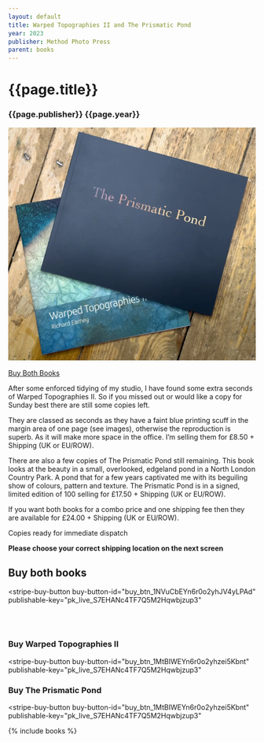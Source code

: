 ```yaml
---
layout: default
title: Warped Topographies II and The Prismatic Pond
year: 2023
publisher: Method Photo Press
parent: books
---
```


# {{page.title}}

### {{page.publisher}} {{page.year}}

![{{page.title}}](warped-prismatic.webp "{{page.title}}")

[Buy Both Books](#buy-both-books)

After some enforced tidying of my studio, I have found some extra seconds of Warped Topographies II. So if you missed out or would like a copy for Sunday best there are still some copies left.

They are classed as seconds as they have a faint blue printing scuff in the margin area of one page (see images), otherwise the reproduction is superb. As it will make more space in the office. I’m selling them for £8.50 + Shipping (UK or EU/ROW). 

There are also a few copies of The Prismatic Pond still remaining. This book looks at the beauty in a small, overlooked, edgeland pond in a North London Country Park. A pond that for a few years captivated me with its beguiling show of colours, pattern and texture. 
The Prismatic Pond is in a signed, limited edition of 100 selling for £17.50  + Shipping (UK or EU/ROW).

If you want both books for a combo price and one shipping fee then they are available for £24.00 + Shipping (UK or EU/ROW).

Copies ready for immediate dispatch


**Please choose your correct shipping location on the next screen**


## Buy both books

<script async
  src="https://js.stripe.com/v3/buy-button.js">
</script>

<stripe-buy-button
  buy-button-id="buy_btn_1NVuCbEYn6r0o2yhJV4yLPAd"
  publishable-key="pk_live_S7EHANc4TF7Q5M2Hqwbjzup3"
>
</stripe-buy-button>

<br />
<br />

<div style="display: inline;">

### Buy Warped Topographies II

<script async
  src="https://js.stripe.com/v3/buy-button.js">
</script>

<stripe-buy-button
  buy-button-id="buy_btn_1MtBIWEYn6r0o2yhzei5Kbnt"
  publishable-key="pk_live_S7EHANc4TF7Q5M2Hqwbjzup3"
>
</stripe-buy-button>

### Buy The Prismatic Pond

<script async
<script async
  src="https://js.stripe.com/v3/buy-button.js">
</script>

<stripe-buy-button
  buy-button-id="buy_btn_1MtBIWEYn6r0o2yhzei5Kbnt"
  publishable-key="pk_live_S7EHANc4TF7Q5M2Hqwbjzup3"
>
</stripe-buy-button>

</div>


{% include books %}